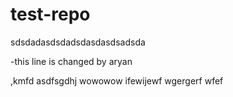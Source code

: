 # test-repo
sdsdadasdsdadsdasdasdsadsda


-this line is changed by aryan

 ,kmfd
asdfsgdhj
wowowow
ifewijewf
wgergerf wfef